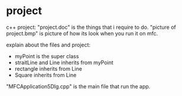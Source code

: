 # project
c++ project:
"project.doc" is the things that i require to do.
"picture of project.bmp" is picture of how its look when you run it on mfc.

explain about the files and project:

* myPoint is the super class
* straitLine and Line inherits from myPoint
* rectangle inherits from Line
* Square  inherits from Line

"MFCApplication5Dlg.cpp" is the main file that run the app.

